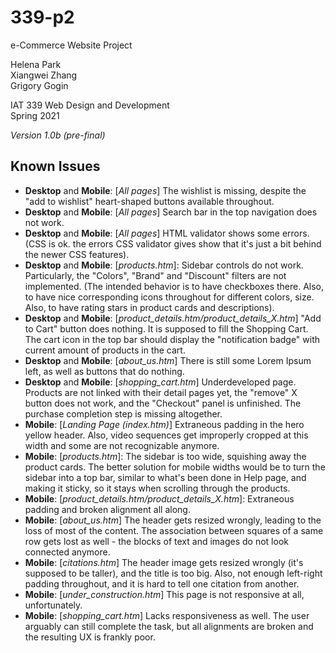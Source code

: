 # 339-p2

e-Commerce Website Project

Helena Park  
Xiangwei Zhang  
Grigory Gogin  
  
IAT 339 Web Design and Development  
Spring 2021

*Version 1.0b (pre-final)*

## Known Issues

* **Desktop** and **Mobile**: [*All pages*] The wishlist is missing, despite the "add to wishlist" heart-shaped buttons available throughout.
* **Desktop** and **Mobile**: [*All pages*] Search bar in the top navigation does not work.
* **Desktop** and **Mobile**: [*All pages*] HTML validator shows some errors. (CSS is ok. the errors CSS validator gives show that it's just a bit behind the newer CSS features).
* **Desktop** and **Mobile**: [*products.htm*]: Sidebar controls do not work. Particularly, the "Colors", "Brand" and "Discount" filters are not implemented. (The intended behavior is to have checkboxes there. Also, to have nice corresponding icons throughout for different colors, size. Also, to have rating stars in product cards and descriptions).
* **Desktop** and **Mobile**: [*product_details.htm/product_details_X.htm*] "Add to Cart" button does nothing. It is supposed to fill the Shopping Cart. The cart icon in the top bar should display the "notification badge" with current amount of products in the cart.
* **Desktop** and **Mobile**: [*about_us.htm*] There is still some Lorem Ipsum left, as well as buttons that do nothing.
* **Desktop** and **Mobile**: [*shopping_cart.htm*] Underdeveloped page. Products are not linked with their detail pages yet, the "remove" X button does not work, and the "Checkout" panel is unfinished. The purchase completion step is missing altogether.
* **Mobile**: [*Landing Page (index.htm)*] Extraneous padding in the hero yellow header. Also, video sequences get improperly cropped at this width and some are not recognizable anymore.
* **Mobile**: [*products.htm*]: The sidebar is too wide, squishing away the product cards. The better solution for mobile widths would be to turn the sidebar into a top bar, similar to what's been done in Help page, and making it sticky, so it stays when scrolling through the products.
* **Mobile**: [*product_details.htm/product_details_X.htm*]: Extraneous padding and broken alignment all along.
* **Mobile**: [*about_us.htm*] The header gets resized wrongly, leading to the loss of most of the content. The association between squares of a same row gets lost as well - the blocks of text and images do not look connected anymore.
* **Mobile**: [*citations.htm*] The header image gets resized wrongly (it's supposed to be taller), and the title is too big. Also, not enough left-right padding throughout, and it is hard to tell one citation from another.
* **Mobile**: [*under_construction.htm*] This page is not responsive at all, unfortunately.
* **Mobile**: [*shopping_cart.htm*] Lacks responsiveness as well. The user arguably can still complete the task, but all alignments are broken and the resulting UX is frankly poor.
